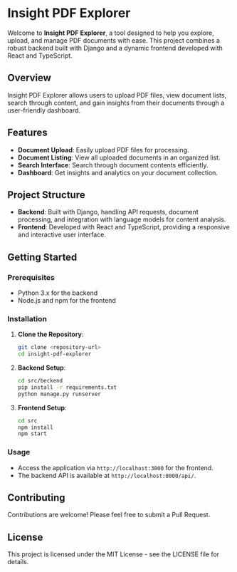 # Insight PDF Explorer

Welcome to **Insight PDF Explorer**, a tool designed to help you explore, upload, and manage PDF documents with ease. This project combines a robust backend built with Django and a dynamic frontend developed with React and TypeScript.

## Overview

Insight PDF Explorer allows users to upload PDF files, view document lists, search through content, and gain insights from their documents through a user-friendly dashboard.

## Features

- **Document Upload**: Easily upload PDF files for processing.
- **Document Listing**: View all uploaded documents in an organized list.
- **Search Interface**: Search through document contents efficiently.
- **Dashboard**: Get insights and analytics on your document collection.

## Project Structure

- **Backend**: Built with Django, handling API requests, document processing, and integration with language models for content analysis.
- **Frontend**: Developed with React and TypeScript, providing a responsive and interactive user interface.

## Getting Started

### Prerequisites

- Python 3.x for the backend
- Node.js and npm for the frontend

### Installation

1. **Clone the Repository**:
   ```bash
   git clone <repository-url>
   cd insight-pdf-explorer
   ```

2. **Backend Setup**:
   ```bash
   cd src/beckend
   pip install -r requirements.txt
   python manage.py runserver
   ```

3. **Frontend Setup**:
   ```bash
   cd src
   npm install
   npm start
   ```

### Usage

- Access the application via `http://localhost:3000` for the frontend.
- The backend API is available at `http://localhost:8000/api/`.

## Contributing

Contributions are welcome! Please feel free to submit a Pull Request.

## License

This project is licensed under the MIT License - see the LICENSE file for details.
